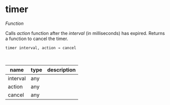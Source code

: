 # timer

_Function_

Calls _action_ function after the _interval_ (in milliseconds) has expired. Returns a function to cancel the timer.

<pre><code>timer interval, action &rarr; cancel</code></pre>
<br>

| name | type | description |
|------|------|-------------|
|interval|any||
|action|any||
|cancel|any||


